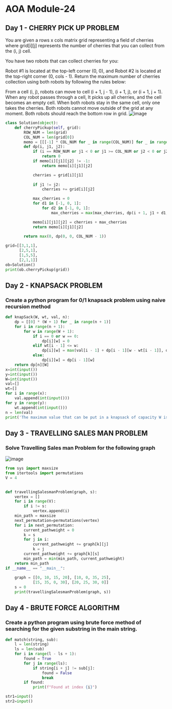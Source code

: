 # AOA Module-24
## Day 1 - CHERRY PICK UP PROBLEM
You are given a rows x cols matrix grid representing a field of cherries where grid[i][j] represents the number of cherries that you can collect from the (i, j) cell.

You have two robots that can collect cherries for you:

Robot #1 is located at the top-left corner (0, 0), and
Robot #2 is located at the top-right corner (0, cols - 1).
Return the maximum number of cherries collection using both robots by following the rules below:

From a cell (i, j), robots can move to cell (i + 1, j - 1), (i + 1, j), or (i + 1, j + 1).
When any robot passes through a cell, It picks up all cherries, and the cell becomes an empty cell.
When both robots stay in the same cell, only one takes the cherries.
Both robots cannot move outside of the grid at any moment.
Both robots should reach the bottom row in grid.
![image](https://github.com/user-attachments/assets/776622c6-7509-43ac-b015-e76e5ae4121f)

```py
class Solution(object):
    def cherryPickup(self, grid):
        ROW_NUM = len(grid)
        COL_NUM = len(grid[0])
        memo = [[[-1] * COL_NUM for _ in range(COL_NUM)] for _ in range(ROW_NUM)]
        def dp(i, j1, j2):
            if (i == ROW_NUM or j1 < 0 or j1 >= COL_NUM or j2 < 0 or j2 >= COL_NUM or grid[i][j1] == -1 or grid[i][j2] == -1):
                return 0
            if memo[i][j1][j2] != -1:
                return memo[i][j1][j2]

            cherries = grid[i][j1]
            
            if j1 != j2:
                cherries += grid[i][j2]

            max_cherries = 0
            for d1 in [-1, 0, 1]:
                for d2 in [-1, 0, 1]:
                    max_cherries = max(max_cherries, dp(i + 1, j1 + d1, j2 + d2))

            memo[i][j1][j2] = cherries + max_cherries
            return memo[i][j1][j2]

        return max(0, dp(0, 0, COL_NUM - 1))
        
grid=[[3,1,1],
      [2,5,1],
      [1,5,5],
      [2,1,1]]
ob=Solution()
print(ob.cherryPickup(grid))
```
## Day 2 - KNAPSACK PROBLEM
### Create a python program for 0/1 knapsack problem using naive recursion method
```py
def knapSack(W, wt, val, n):
    dp = [[0] * (W + 1) for _ in range(n + 1)]
    for i in range(n + 1):
        for w in range(W + 1):
            if i == 0 or w == 0:
                dp[i][w] = 0
            elif wt[i - 1] <= w:
                dp[i][w] = max(val[i - 1] + dp[i - 1][w - wt[i - 1]], dp[i - 1][w])
            else:
                dp[i][w] = dp[i - 1][w]
    return dp[n][W]
x=int(input())
y=int(input())
W=int(input())
val=[]
wt=[]
for i in range(x):
    val.append(int(input()))
for y in range(y):
    wt.append(int(input()))
n = len(val)
print('The maximum value that can be put in a knapsack of capacity W is: ',knapSack(W, wt, val, n))
```
## Day 3 - TRAVELLING SALES MAN PROBLEM
### Solve Travelling Sales man Problem for the following graph
![image](https://github.com/user-attachments/assets/120c240c-613e-4bc8-ad51-ea5b1441cc96)

```py
from sys import maxsize
from itertools import permutations
V = 4
 

def travellingSalesmanProblem(graph, s):
    vertex = [] 
    for i in range(V): 
        if i != s: 
            vertex.append(i) 
    min_path = maxsize 
    next_permutation=permutations(vertex)
    for i in next_permutation:
        current_pathweight = 0
        k = s 
        for j in i: 
            current_pathweight += graph[k][j] 
            k = j 
        current_pathweight += graph[k][s] 
        min_path = min(min_path, current_pathweight) 
    return min_path
if __name__ == "__main__":
 
    graph = [[0, 10, 15, 20], [10, 0, 35, 25],
            [15, 35, 0, 30], [20, 25, 30, 0]]
    s = 0
    print(travellingSalesmanProblem(graph, s))
```
## Day 4 - BRUTE FORCE ALGORITHM
### Create a python program using brute force method of searching for the given substring in the main string.
```py
def match(string, sub):
    l = len(string)
    ls = len(sub)
    for i in range(l - ls + 1):
        found = True
        for j in range(ls):
            if string[i + j] != sub[j]:
                found = False
                break
        if found:
            print(f"Found at index {i}")

str1=input()
str2=input()

```
